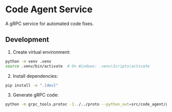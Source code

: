 # Code Agent Service

A gRPC service for automated code fixes.

## Development

1. Create virtual environment:
```bash
python -m venv .venv
source .venv/bin/activate  # On Windows: .venv\Scripts\activate
```

2. Install dependencies:
```bash
pip install -e ".[dev]"
```

3. Generate gRPC code:
```bash
python -m grpc_tools.protoc -I../../proto --python_out=src/code_agent/generated --grpc_python_out=src/code_agent/generated ../../proto/code_agent.proto
```

